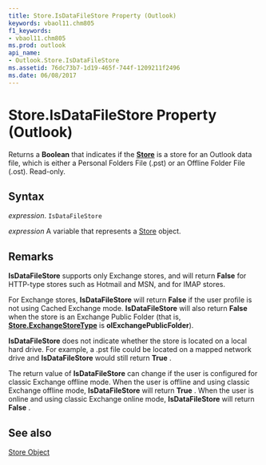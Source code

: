 ```yaml
---
title: Store.IsDataFileStore Property (Outlook)
keywords: vbaol11.chm805
f1_keywords:
- vbaol11.chm805
ms.prod: outlook
api_name:
- Outlook.Store.IsDataFileStore
ms.assetid: 76dc73b7-1d19-465f-744f-1209211f2496
ms.date: 06/08/2017
---
```



# Store.IsDataFileStore Property (Outlook)

Returns a  **Boolean** that indicates if the **[Store](Outlook.Store.md)** is a store for an Outlook data file, which is either a Personal Folders File (.pst) or an Offline Folder File (.ost). Read-only.


## Syntax

 _expression_. `IsDataFileStore`

 _expression_ A variable that represents a [Store](./Outlook.Store.md) object.


## Remarks

 **IsDataFileStore** supports only Exchange stores, and will return **False** for HTTP-type stores such as Hotmail and MSN, and for IMAP stores.

For Exchange stores,  **IsDataFileStore** will return **False** if the user profile is not using Cached Exchange mode. **IsDataFileStore** will also return **False** when the store is an Exchange Public Folder (that is, **[Store.ExchangeStoreType](Outlook.Store.ExchangeStoreType.md)** is **olExchangePublicFolder**).

 **IsDataFileStore** does not indicate whether the store is located on a local hard drive. For example, a .pst file could be located on a mapped network drive and **IsDataFileStore** would still return **True** .

The return value of  **IsDataFileStore** can change if the user is configured for classic Exchange offline mode. When the user is offline and using classic Exchange offline mode, **IsDataFileStore** will return **True** . When the user is online and using classic Exchange online mode, **IsDataFileStore** will return **False** .


## See also


[Store Object](Outlook.Store.md)

